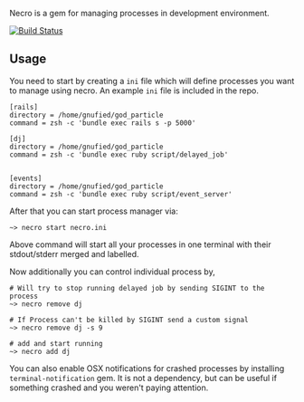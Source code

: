 Necro is a gem for managing processes in development environment.

[![Build Status](https://travis-ci.org/code-mancers/necro.png)](https://travis-ci.org/code-mancers/necro)


## Usage ##

You need to start by creating a `ini` file which will define processes you want to manage using necro. An example
`ini` file is included in the repo.

    [rails]
    directory = /home/gnufied/god_particle
    command = zsh -c 'bundle exec rails s -p 5000'
    
    [dj]
    directory = /home/gnufied/god_particle
    command = zsh -c 'bundle exec ruby script/delayed_job'
    
    
    [events]
    directory = /home/gnufied/god_particle
    command = zsh -c 'bundle exec ruby script/event_server'
    
After that you can start process manager via:

    ~> necro start necro.ini
    
Above command will start all your processes in one terminal with their stdout/stderr merged and labelled.

Now additionally you can control individual process by,

    # Will try to stop running delayed job by sending SIGINT to the process
    ~> necro remove dj

    # If Process can't be killed by SIGINT send a custom signal
    ~> necro remove dj -s 9

    # add and start running
    ~> necro add dj
    
You can also enable OSX notifications for crashed processes by installing `terminal-notification` gem. It is not a dependency, but can be useful if something crashed and you weren't paying attention.    
    

    



